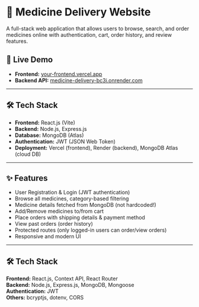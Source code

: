 # 💊 Medicine Delivery Website

A full-stack web application that allows users to browse, search, and order medicines online with authentication, cart, order history, and review features.

## 🚀 Live Demo

- **Frontend:** [your-frontend.vercel.app](https://your-frontend.vercel.app)
- **Backend API:** [medicine-delivery-bc3i.onrender.com](https://medicine-delivery-bc3i.onrender.com)

---

## 🛠️ Tech Stack

- **Frontend:** React.js (Vite)
- **Backend:** Node.js, Express.js
- **Database:** MongoDB (Atlas)
- **Authentication:** JWT (JSON Web Token)
- **Deployment:** Vercel (frontend), Render (backend), MongoDB Atlas (cloud DB)

---

## ✨ Features

- User Registration & Login (JWT authentication)
- Browse all medicines, category-based filtering
- Medicine details fetched from MongoDB (not hardcoded!)
- Add/Remove medicines to/from cart
- Place orders with shipping details & payment method
- View past orders (order history)
- Protected routes (only logged-in users can order/view orders)
- Responsive and modern UI

---

## 🛠 Tech Stack

**Frontend:** React.js, Context API, React Router  
**Backend:** Node.js, Express.js, MongoDB, Mongoose  
**Authentication:** JWT  
**Others:** bcryptjs, dotenv, CORS
